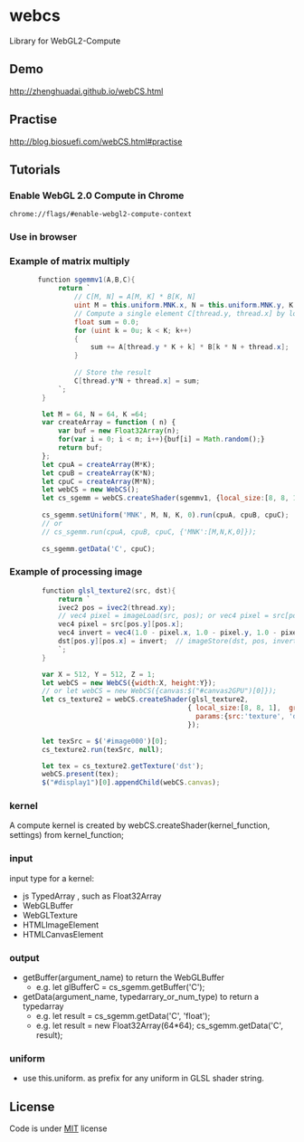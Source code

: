 # webcs

Library for WebGL2-Compute

## Demo

http://zhenghuadai.github.io/webCS.html

## Practise

http://blog.biosuefi.com/webCS.html#practise

## Tutorials
### Enable WebGL 2.0 Compute in Chrome
    chrome://flags/#enable-webgl2-compute-context
### Use in browser
<script src='http://zhenghuadai.github.io/js/webcs.js'></script>                    

### Example of matrix multiply
```csharp
       function sgemmv1(A,B,C){
            return `
                // C[M, N] = A[M, K] * B[K, N]
                uint M = this.uniform.MNK.x, N = this.uniform.MNK.y, K = this.uniform.MNK.z;
                // Compute a single element C[thread.y, thread.x] by looping over k
                float sum = 0.0;
                for (uint k = 0u; k < K; k++)
                {
                    sum += A[thread.y * K + k] * B[k * N + thread.x];
                }
         
                // Store the result
                C[thread.y*N + thread.x] = sum;
            `;
        }
```
```javascript
        let M = 64, N = 64, K =64;
        var createArray = function ( n) { 
            var buf = new Float32Array(n);
            for(var i = 0; i < n; i++){buf[i] = Math.random();}
            return buf;
        };
        let cpuA = createArray(M*K);
        let cpuB = createArray(K*N);
        let cpuC = createArray(M*N);
        let webCS = new WebCS();
        let cs_sgemm = webCS.createShader(sgemmv1, {local_size:[8, 8, 1], groups:[M/8, N/8, 1]});
        
        cs_sgemm.setUniform('MNK', M, N, K, 0).run(cpuA, cpuB, cpuC);
        // or
        // cs_sgemm.run(cpuA, cpuB, cpuC, {'MNK':[M,N,K,0]});
        
        cs_sgemm.getData('C', cpuC);
```
### Example of processing image 
```csharp
        function glsl_texture2(src, dst){
            return `
            ivec2 pos = ivec2(thread.xy);
            // vec4 pixel = imageLoad(src, pos); or vec4 pixel = src[pos];
            vec4 pixel = src[pos.y][pos.x];       
            vec4 invert = vec4(1.0 - pixel.x, 1.0 - pixel.y, 1.0 - pixel.z, 1.0);
            dst[pos.y][pos.x] = invert;  // imageStore(dst, pos, invert); or dst[pos] = invert;
            `;
        }
```
```javascript
        var X = 512, Y = 512, Z = 1;
        let webCS = new WebCS({width:X, height:Y});
        // or let webCS = new WebCS({canvas:$("#canvas2GPU")[0]});
        let cs_texture2 = webCS.createShader(glsl_texture2, 
                                            { local_size:[8, 8, 1],  groups:[X/8, Y/8, 1],
                                              params:{src:'texture', 'dst':'texture'}
                                            });

        let texSrc = $('#image000')[0];
        cs_texture2.run(texSrc, null);

        let tex = cs_texture2.getTexture('dst');
        webCS.present(tex);
        $("#display1")[0].appendChild(webCS.canvas);
```
### kernel
A compute kernel is created by webCS.createShader(kernel_function, settings) from kernel_function; 
### input
input type for a kernel:
- js TypedArray , such as Float32Array
- WebGLBuffer
- WebGLTexture
- HTMLImageElement
- HTMLCanvasElement

### output
 - getBuffer(argument_name) to return the WebGLBuffer
   - e.g. let glBufferC = cs_sgemm.getBuffer('C');
 - getData(argument_name, typedarrary_or_num_type)  to return a typedarray
   - e.g. let result = cs_sgemm.getData('C', 'float');
   - e.g. let result = new Float32Array(64*64); cs_sgemm.getData('C', result);
### uniform
  - use this.uniform. as prefix for any uniform in GLSL shader string.

## License

Code is under [MIT](http://davidsonfellipe.mit-license.org) license

